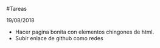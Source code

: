 #Tareas

19/08/2018
- Hacer pagina bonita con elementos chingones de html.
- Subir enlace de github como redes